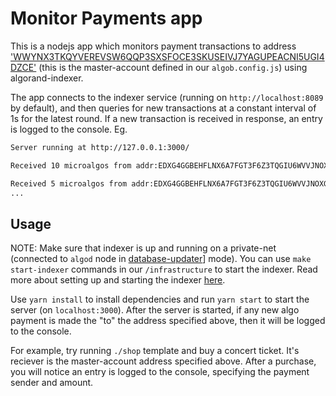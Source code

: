 # Monitor Payments app

This is a nodejs app which monitors payment transactions to address ['WWYNX3TKQYVEREVSW6QQP3SXSFOCE3SKUSEIVJ7YAGUPEACNI5UGI4DZCE'](https://github.com/scale-it/algo-builder/blob/master/examples/algob.config-template.js#L20) (this is the master-account defined in our `algob.config.js`) using algorand-indexer.

The app connects to the indexer service (running on `http://localhost:8089` by default), and then queries for new transactions at a constant interval of 1s for the latest round. If a new transaction is received in response, an entry is logged to the console. Eg.
```bash
Server running at http://127.0.0.1:3000/

Received 10 microalgos from addr:EDXG4GGBEHFLNX6A7FGT3F6Z3TQGIU6WVVJNOXGYLVNTLWDOCEJJ35LWJY at round:510

Received 5 microalgos from addr:EDXG4GGBEHFLNX6A7FGT3F6Z3TQGIU6WVVJNOXGYLVNTLWDOCEJJ35LWJY at round:569
...
```

## Usage

NOTE: Make sure that  indexer is up and running on a private-net (connected to `algod` node in [database-updater](https://github.com/algorand/indexer#database-updater)] mode). You can use `make start-indexer` commands in our `/infrastructure` to start the indexer. Read more about setting up and starting the indexer [here](https://github.com/scale-it/algo-builder/blob/develop/infrastructure/README.md#installation-on-local).

Use `yarn install` to install dependencies and run `yarn start` to start the server (on `localhost:3000`). After the server is started, if any new algo payment is made the "to" the address specified above, then it will be logged to the console.

For example, try running `./shop` template and buy a concert ticket. It's reciever is the master-account address specified above. After a purchase, you will notice an entry is logged to the console, specifying the payment sender and amount.